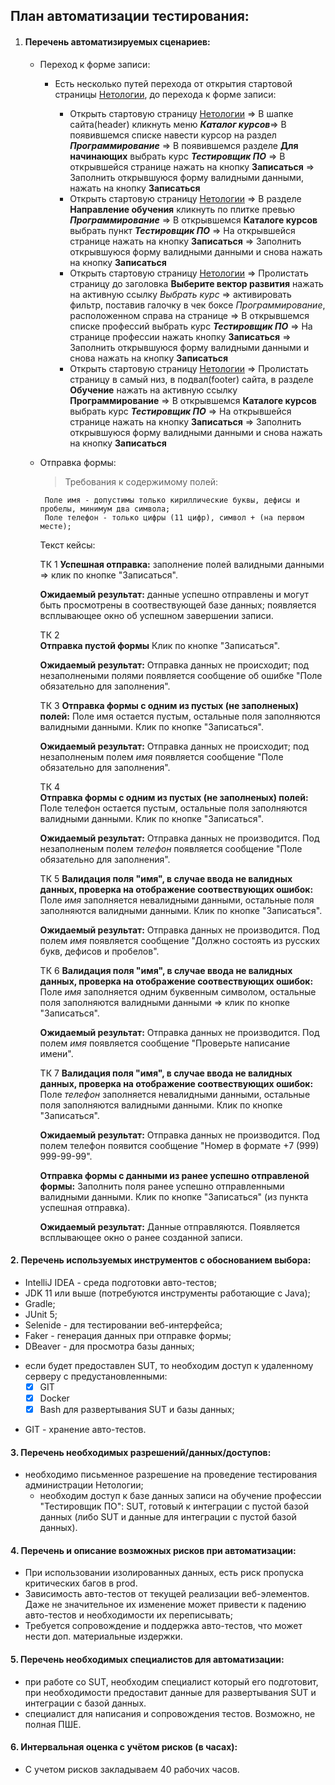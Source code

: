 ## План автоматизации тестирования:
1. #### Перечень автоматизируемых сценариев:

    * Переход к форме записи:
        * Есть несколько путей перехода от открытия стартовой страницы [Нетологии](https://netology.ru/), до перехода к форме записи:

            + Открыть стартовую страницу [Нетологии](https://netology.ru/) => В шапке сайта(header) кликнуть меню ***Каталог курсов***=> В появившемся списке навести курсор на раздел ***Программирование*** => В появившемся разделе **Для начинающих** выбрать курс ***Тестировщик ПО*** => В открывшейся странице нажать на кнопку **Записаться** => Заполнить открывшуюся форму валидными данными, нажать на кнопку **Записаться**
            + Открыть стартовую страницу [Нетологии](https://netology.ru/) => В разделе **Направление обучения**  кликнуть по плитке превью ***Программирование*** => В открывшемся **Каталоге курсов** выбрать пункт ***Тестировщик ПО*** => На открывшейся странице нажать на кнопку **Записаться** => Заполнить открывшуюся форму валидными данными и снова нажать на кнопку **Записаться**
            + Открыть стартовую страницу [Нетологии](https://netology.ru/) => Пролистать страницу до заголовка **Выберите вектор развития** нажать на активную ссылку *Выбрать курс* => активировать фильтр, поставив галочку в чек боксе *Программирование*, расположенном справа на странице => В открывшемся списке профессий выбрать курс ***Тестировщик ПО*** => На странице профессии нажать кнопку **Записаться** => Заполнить открывшуюся форму валидными данными и снова нажать на кнопку **Записаться**
            + Открыть стартовую страницу [Нетологии](https://netology.ru/) => Пролистать страницу в самый низ, в подвал(footer) сайта, в разделе **Обучение** нажать на активную ссылку **Программирование** => В открывшемся **Каталоге курсов** выбрать курс ***Тестировщик ПО*** => На открывшейся странице нажать на кнопку **Записаться** => Заполнить открывшуюся форму валидными данными и снова нажать на кнопку **Записаться**

    * Отправка формы:

      >Требования к содержимому полей:
         ```
          Поле имя - допустимы только кириллические буквы, дефисы и пробелы, минимум два символа;
          Поле телефон - только цифры (11 цифр), символ + (на первом месте);
        ```
      Текст кейсы:

      ТК 1
      __Успешная отправка:__ 
      заполнение полей валидными данными => клик по кнопке "Записаться".  
      
      __Ожидаемый результат:__
      данные успешно отправлены и могут быть просмотрены в соотвествующей базе данных;
      появляется всплывающее окно об успешном завершении записи.
      
      ТК 2                                                              
      __Отправка пустой формы__ 
      Клик по кнопке "Записаться". 
      
      __Ожидаемый результат:__
      Отправка данных не происходит; под незаполнеными полями появляется сообщение об ошибке "Поле обязательно для заполнения". 
                                                                  
      ТК 3
      __Отправка формы с одним из пустых (не заполненых) полей:__ 
      Поле имя остается пустым, остальные поля заполняются валидными данными. 
      Клик по кнопке "Записаться".
      
      __Ожидаемый результат:__
      Отправка данных не происходит; под незаполненым полем *имя* появляется сообщение "Поле обязательно для заполнения".

      ТК 4                                                              
      __Отправка формы с одним из пустых (не заполненых) полей:__ 
      Поле телефон остается пустым, остальные поля заполняются валидными данными.
      Клик по кнопке "Записаться".
      
      __Ожидаемый результат:__
      Отправка данных не производится. Под незаполненым полем *телефон* появляется сообщение "Поле обязательно для заполнения".
      
      ТК 5
      __Валидация поля "имя", в случае ввода не валидных данных, проверка на отображение соотвествующих ошибок:__
      Поле *имя* заполняется невалидными данными, остальные поля заполняются валидными данными.
      Клик по кнопке "Записаться".
      
      __Ожидаемый результат:__
      Отправка данных не производится. Под полем *имя* появляется сообщение "Должно состоять из русских букв, дефисов и пробелов".

      ТК 6
      __Валидация поля "имя", в случае ввода не валидных данных, проверка на отображение соотвествующих ошибок:__
      Поле *имя* заполняется одним буквенным символом, остальные поля заполняются валидными данными => клик по кнопке "Записаться".
      
      __Ожидаемый результат:__
      Отправка данных не производится. Под полем *имя* появляется сообщение "Проверьте написание имени".

      ТК 7
      __Валидация поля "имя", в случае ввода не валидных данных, проверка на отображение соотвествующих ошибок:__
      Поле *телефон* заполняется невалидными данными, остальные поля заполняются валидными данными.
      Клик по кнопке "Записаться".

      __Ожидаемый результат:__
      Отправка данных не производится. Под полем телефон появится сообщение "Номер в формате +7 (999) 999-99-99".
      
      __Отправка формы с данными из ранее успешно отправленой формы:__ 
      Заполнить поля ранее успешно отправленными валидными данными.
      Клик по кнопке "Записаться" (из пункта успешная отправка).
      
       __Ожидаемый результат:__
       Данные отправляются. Появляется всплывающее окно о ранее созданной записи.

#### 2. Перечень используемых инструментов с обоснованием выбора:

+ IntelliJ IDEA - среда подготовки авто-тестов;
+ JDK 11 или выше (потребуются инструменты работающие с Java);
+ Gradle;
+ JUnit 5;
+ Selenide - для тестировании веб-интерфейса;
+ Faker - генерация данных при отправке формы;
+ DBeaver - для просмотра базы данных;

* если будет предоставлен SUT, то необходим доступ к удаленному серверу с предустановленными:
    - [x] GIT
    - [x] Docker
    - [x] Bash
для развертывания SUT и базы данных;
+ GIT - хранение авто-тестов.

#### 3. Перечень необходимых разрешений/данных/доступов:
+ необходимо письменное разрешение на проведение тестирования администрации Нетологии;
  + необходим доступ к базе данных записи на обучение профессии "Тестировщик ПО":
  SUT, готовый к интеграции с пустой базой данных (либо SUT и данные для интеграции с пустой базой данных).
  

#### 4. Перечень и описание возможных рисков при автоматизации:
+ При использовании изолированных данных, есть риск пропуска критических багов в prod.
+ Зависимость авто-тестов от текущей реализации веб-элементов. Даже не значительное их изменение может привести к падению авто-тестов и необходимости их переписывать;
+ Требуется сопровождение и поддержка авто-тестов, что может нести доп. материальные издержки.

#### 5. Перечень необходимых специалистов для автоматизации:
+ при работе со SUT, необходим специалист который его подготовит, при необходимости предоставит данные для развертывания SUT и интеграции с базой данных.
+ специалист для написания и сопровождения тестов. Возможно, не полная ПШЕ. 

#### 6. Интервальная оценка с учётом рисков (в часах):
+ С учетом рисков закладываем 40 рабочих часов.


 





